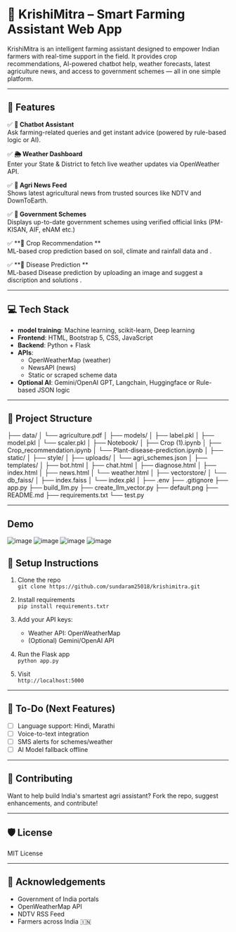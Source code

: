 # 🌾 KrishiMitra – Smart Farming Assistant Web App

KrishiMitra is an intelligent farming assistant designed to empower Indian farmers with real-time support in the field. It provides crop recommendations, AI-powered chatbot help, weather forecasts, latest agriculture news, and access to government schemes — all in one simple platform.

---

## 🚀 Features

✅ **💬 Chatbot Assistant**  
Ask farming-related queries and get instant advice (powered by rule-based logic or AI).

✅ **🌦️ Weather Dashboard**  
Enter your State & District to fetch live weather updates via OpenWeather API.

✅ **📰 Agri News Feed**  
Shows latest agricultural news from trusted sources like NDTV and DownToEarth.

✅ **📢 Government Schemes**  
Displays up-to-date government schemes using verified official links (PM-KISAN, AIF, eNAM etc.)

✅ **🌱 Crop Recommendation **  
 ML-based crop prediction based on soil, climate and rainfall data and .

 ✅ **🌱 Disease Prediction **  
 ML-based Disease prediction by uploading an image and suggest a discription and solutions .

---

## 💻 Tech Stack

- **model training**: Machine learning, scikit-learn, Deep learning
- **Frontend**: HTML, Bootstrap 5, CSS, JavaScript
- **Backend**: Python + Flask
- **APIs**:
  - OpenWeatherMap (weather)
  - NewsAPI (news)
  - Static or scraped scheme data
- **Optional AI**: Gemini/OpenAI GPT, Langchain, Huggingface or Rule-based JSON logic

---

## 📂 Project Structure

├── data/
│   └── agriculture.pdf
│
├── models/
│   ├── label.pkl
│   ├── model.pkl
│   └── scaler.pkl
│
├── Notebook/
│   ├── Crop (1).ipynb
│   ├── Crop_recommendation.ipynb
│   └── Plant-disease-prediction.ipynb
│
├── static/
│   ├── style/
│   ├── uploads/
│   └── agri_schemes.json
│
├── templates/
│   ├── bot.html
│   ├── chat.html
│   ├── diagnose.html
│   ├── index.html
│   ├── news.html
│   └── weather.html
│
├── vectorstore/
│   └── db_faiss/
│       ├── index.faiss
│       └── index.pkl
│
├── .env
├── .gitignore
├── app.py
├── build_llm.py
├── create_llm_vector.py
├── default.png
├── README.md
├── requirements.txt
└── test.py
  



---

## Demo 

![image](https://github.com/user-attachments/assets/572bb488-b753-4d2d-ac49-0705d35d2eb9)
![image](https://github.com/user-attachments/assets/f4619f71-8ae2-49a6-a3aa-137096e7f106)
![image](https://github.com/user-attachments/assets/1c7cc827-0220-4ac7-912d-0eb62833ec44)
![image](https://github.com/user-attachments/assets/669762d1-4b66-4184-b8c3-6c0644c6921f)





## 🔧 Setup Instructions

1. Clone the repo  
   `git clone https://github.com/sundaram25018/krishimitra.git`

2. Install requirements  
   `pip install requirements.txtr`

3. Add your API keys:
   - Weather API: OpenWeatherMap
   - (Optional) Gemini/OpenAI API

4. Run the Flask app  
   `python app.py`

5. Visit  
   `http://localhost:5000`

---

## 📌 To-Do (Next Features)

- [ ] Language support: Hindi, Marathi
- [ ] Voice-to-text integration
- [ ] SMS alerts for schemes/weather
- [ ] AI Model fallback offline

---

## 🤝 Contributing

Want to help build India's smartest agri assistant? Fork the repo, suggest enhancements, and contribute!

---

## 🛡 License

MIT License

---

## 🙏 Acknowledgements

- Government of India portals
- OpenWeatherMap API
- NDTV RSS Feed
- Farmers across India 🇮🇳


